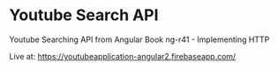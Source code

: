 # Youtube Search API

Youtube Searching API from Angular Book ng-r41 - Implementing HTTP

Live at:
https://youtubeapplication-angular2.firebaseapp.com/
